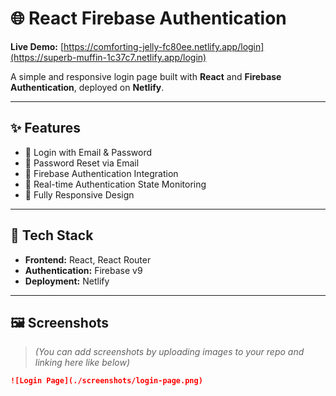 # 🌐 React Firebase Authentication

**Live Demo:** [https://comforting-jelly-fc80ee.netlify.app/login](https://superb-muffin-1c37c7.netlify.app/login)

A simple and responsive login page built with **React** and **Firebase Authentication**, deployed on **Netlify**.

---

## ✨ Features

- 🔐 Login with Email & Password  
- 🔄 Password Reset via Email  
- 📡 Firebase Authentication Integration  
- 🔄 Real-time Authentication State Monitoring  
- 📱 Fully Responsive Design

---

## 🚀 Tech Stack

- **Frontend:** React, React Router  
- **Authentication:** Firebase v9  
- **Deployment:** Netlify

---

## 🖼️ Screenshots

> *(You can add screenshots by uploading images to your repo and linking here like below)*

```md
![Login Page](./screenshots/login-page.png)

